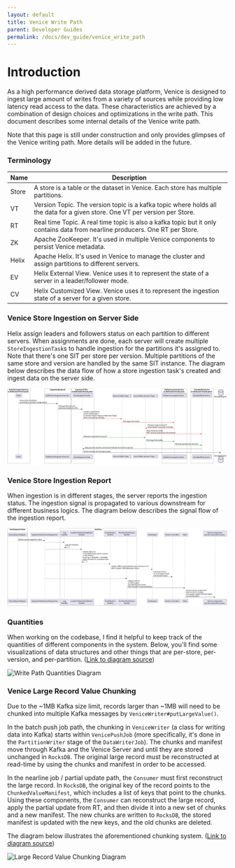 ```yaml
---
layout: default
title: Venice Write Path
parent: Developer Guides
permalink: /docs/dev_guide/venice_write_path
---
```


# Introduction

As a high performance derived data storage platform, Venice is designed to ingest large amount of writes from a variety 
of sources while providing low latency read access to the data. These characteristics are achieved by a combination of
design choices and optimizations in the write path. This document describes some internal details of the Venice write path. 

Note that this page is still under construction and only provides glimpses of the Venice writing path. More details will 
be added in the future.

### Terminology

| Name  | Description                                                                                                                   |
|-------|-------------------------------------------------------------------------------------------------------------------------------|
| Store | A store is a table or the dataset in Venice. Each store has multiple partitions.                                              |
| VT    | Version Topic. The version topic is a kafka topic where holds all the data for a given store. One VT per version per Store.   |
| RT    | Real time Topic. A real time topic is also a kafka topic but it only contains data from nearline producers. One RT per Store. |
| ZK    | Apache ZooKeeper. It's used in multiple Venice components to persist Venice metadata.                                         |
| Helix | Apache Helix. It's used in Venice to manage the cluster and assign partitions to different servers.                           |
| EV    | Helix External View. Venice uses it to represent the state of a server in a leader/follower mode.                             |
| CV    | Helix Customized View. Venice uses it to represent the ingestion state of a server for a given store.                         |

### Venice Store Ingestion on Server Side

Helix assign leaders and followers status on each partition to different servers. When assignments are done, each server
will create multiple `StoreIngestionTask`s to handle ingestion for the partitions it's assigned to. Note that there's one SIT per store per
version. Multiple partitions of the same store and version are handled by the same SIT instance. The diagram below 
describes the data flow of how a store ingestion task's created and ingest data on the server side.

![Server Ingestion Diagram](../assets/images/server_ingestion.svg)

### Venice Store Ingestion Report 

When ingestion is in different stages, the server reports the ingestion status. The ingestion signal is propagated to 
various downstream for different business logics. The diagram below describes the signal flow of the ingestion report.

![Server Ingestion Report Diagram](../assets/images/server_ingestion_report.svg)

### Quantities

When working on the codebase, I find it helpful to keep track of the quantities of different components in the system.
Below, you'll find some visualizations of data structures and other things that are per-store, per-version, and per-partition.
([Link to diagram source](https://whimsical.com/venice-docs-diagrams-SvH4RAc9mED9JdAycS5w2v))

![Write Path Quantities Diagram](https://github.com/user-attachments/assets/cc2dee5d-1513-4f9a-be3b-1a51a53bc7bb)

### Venice Large Record Value Chunking

Due to the ~1MB Kafka size limit, records larger than ~1MB will need to be chunked into multiple Kafka messages by
`VeniceWriter#putLargeValue()`.

In the batch push job path, the chunking in `VeniceWriter` (a class for writing data into Kafka) starts within
`VenicePushJob` (more specifically, it's done in the `PartitionWriter` stage of the `DataWriterJob`). The chunks and
manifest move through Kafka and the Venice Server and until they are stored unchanged in `RocksDB`. The original large
record must be reconstructed at read-time by using the chunks and manifest in order to be accessed.

In the nearline job / partial update path, the `Consumer` must first reconstruct the large record. In `RocksDB`, the
original key of the record points to the `ChunkedValueManifest`, which includes a list of keys that point to the chunks.
Using these components, the `Consumer` can reconstruct the large record, apply the partial update from RT, and then
divide it into a new set of chunks and a new manifest. The new chunks are written to `RocksDB`, the stored manifest
is updated with the new keys, and the old chunks are deleted.

The diagram below illustrates the aforementioned chunking system. ([Link to diagram source](https://whimsical.com/venice-docs-diagrams-SvH4RAc9mED9JdAycS5w2v))

![Large Record Value Chunking Diagram](https://github.com/user-attachments/assets/f0ed6eb2-7558-4300-a75c-5fc842bb2fb5)
